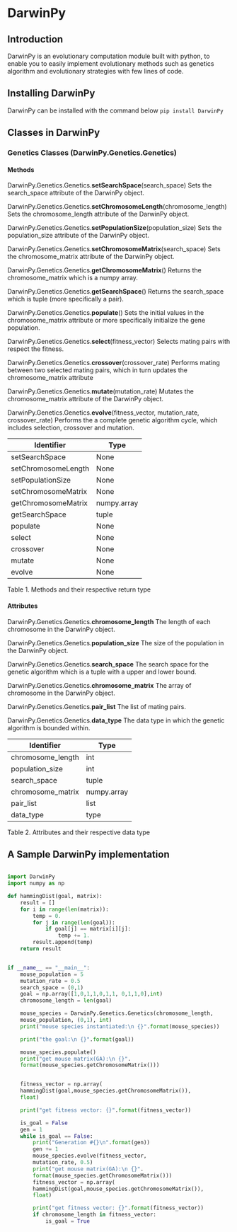 # DarwinPy

## Introduction
DarwinPy is an evolutionary computation module built with python, to enable you to easily
implement evolutionary methods such as genetics algorithm and evolutionary strategies with
few lines of code.

## Installing DarwinPy
DarwinPy can be installed with the command below
 ` pip install DarwinPy
 `

## Classes in DarwinPy

### Genetics Classes (DarwinPy.Genetics.Genetics)

#### Methods

DarwinPy.Genetics.Genetics.**setSearchSpace**(search_space)
Sets the search_space attribute of the DarwinPy object.

DarwinPy.Genetics.Genetics.**setChromosomeLength**(chromosome_length)
Sets the chromosome_length attribute of the DarwinPy object.

DarwinPy.Genetics.Genetics.**setPopulationSize**(population_size)
Sets the population_size attribute of the DarwinPy object.

DarwinPy.Genetics.Genetics.**setChromosomeMatrix**(search_space)
Sets the chromosome_matrix attribute of the DarwinPy object.

DarwinPy.Genetics.Genetics.**getChromosomeMatrix**()
Returns the chromosome_matrix which is a numpy array.

DarwinPy.Genetics.Genetics.**getSearchSpace**()
Returns the search_space which is tuple (more specifically a pair).

DarwinPy.Genetics.Genetics.**populate**()
Sets the initial values in the chromosome_matrix attribute or more specifically initialize the gene population.

DarwinPy.Genetics.Genetics.**select**(fitness_vector)
Selects mating pairs with respect the fitness.

DarwinPy.Genetics.Genetics.**crossover**(crossover_rate)
Performs mating between two selected mating pairs, which in turn updates the chromosome_matrix attribute

DarwinPy.Genetics.Genetics.**mutate**(mutation_rate)
Mutates the chromosome_matrix attribute of the DarwinPy object.


DarwinPy.Genetics.Genetics.**evolve**(fitness_vector, mutation_rate, crossover_rate)
Performs the a complete genetic algorithm cycle, which includes selection, crossover and mutation.




| Identifier | Type |
| ------------ | ---------- |
| setSearchSpace | None |
|setChromosomeLength| None |
|setPopulationSize| None |
|setChromosomeMatrix| None |
|getChromosomeMatrix| numpy.array |
|getSearchSpace| tuple |
|populate | None|
|select| None |
|crossover| None |
|mutate| None |
|evolve| None |
Table 1. Methods and their respective return type


#### Attributes

DarwinPy.Genetics.Genetics.**chromosome_length**
The length of each chromosome in the DarwinPy object.

DarwinPy.Genetics.Genetics.**population_size**
The size of the population in the DarwinPy object.

DarwinPy.Genetics.Genetics.**search_space**
The search space for the genetic algorithm which is a tuple with a upper and lower bound.

DarwinPy.Genetics.Genetics.**chromosome_matrix**
The array of chromosome in the DarwinPy object.

DarwinPy.Genetics.Genetics.**pair_list**
The list of mating pairs.

DarwinPy.Genetics.Genetics.**data_type**
The data type in which the genetic algorithm is bounded within.




| Identifier | Type |
| ------------ | ---------- |
|chromosome_length | int |
|population_size | int |
|search_space | tuple |
|chromosome_matrix | numpy.array |
|pair_list | list |
|data_type | type |
Table 2. Attributes and their respective data type


## A Sample DarwinPy implementation
```python

import DarwinPy
import numpy as np

def hammingDist(goal, matrix):
    result = []
    for i in range(len(matrix)):
        temp = 0.
        for j in range(len(goal)):
            if goal[j] == matrix[i][j]:
                temp += 1.
        result.append(temp)
    return result


if __name__ == "__main__":
    mouse_population = 5
    mutation_rate = 0.5
    search_space = (0,1)
    goal = np.array([1,0,1,1,0,1,1, 0,1,1,0],int)
    chromosome_length = len(goal)

    mouse_species = DarwinPy.Genetics.Genetics(chromosome_length,
    mouse_population, (0,1), int)
    print("mouse species instantiated:\n {}".format(mouse_species))

    print("the goal:\n {}".format(goal))

    mouse_species.populate()
    print("get mouse matrix(GA):\n {}".
    format(mouse_species.getChromosomeMatrix()))


    fitness_vector = np.array(
    hammingDist(goal,mouse_species.getChromosomeMatrix()),
    float)

    print("get fitness vector: {}".format(fitness_vector))

    is_goal = False
    gen = 1
    while is_goal == False:
        print("Generation #{}\n".format(gen))
        gen += 1
        mouse_species.evolve(fitness_vector,
        mutation_rate, 0.5)
        print("get mouse matrix(GA):\n {}".
        format(mouse_species.getChromosomeMatrix()))
        fitness_vector = np.array(
        hammingDist(goal,mouse_species.getChromosomeMatrix()),
        float)

        print("get fitness vector: {}".format(fitness_vector))
        if chromosome_length in fitness_vector:
            is_goal = True

```
